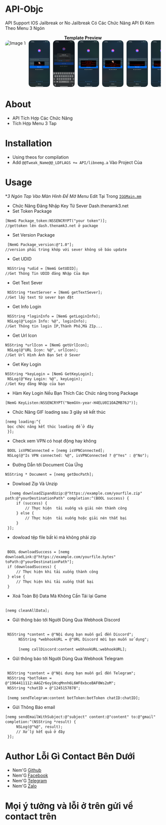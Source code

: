 # API-Objc
API Support IOS Jailbreak or No Jailbreak 
Có Các Chức Năng API Đi Kèm Theo Menu 3 Ngón



<div style="text-align: center;">
<b>Template Preview</b><br>
<div class="carousel">
    <img src="https://raw.githubusercontent.com/Nem-G/API-Objc/main/IMG_6050.PNG" alt="Image 1">
    <img src="https://raw.githubusercontent.com/Nem-G/API-Objc/main/image/IMG_3434.PNG" alt="Image 2">
    <img src="https://raw.githubusercontent.com/Nem-G/API-Objc/main/image/IMG_3435.PNG" alt="Image 3">
    <img src="https://raw.githubusercontent.com/Nem-G/API-Objc/main/image/IMG_3436.PNG" alt="Image 4">
    <img src="https://raw.githubusercontent.com/Nem-G/API-Objc/main/image/IMG_3437.PNG" alt="Image 5">
    <img src="https://raw.githubusercontent.com/Nem-G/API-Objc/main/image/IMG_3438.PNG" alt="Image 6">
    <img src="https://raw.githubusercontent.com/Nem-G/API-Objc/main/image/IMG_3439.PNG" alt="Image 7">
    <img src="https://raw.githubusercontent.com/Nem-G/API-Objc/main/image/IMG_3440.PNG" alt="Image 8">
</div>
</div>

<style>
    .carousel {
        display: flex;
        overflow-x: auto;
        scroll-snap-type: x mandatory;
        gap: 10px;
    }
    .carousel img {
        flex: 0 0 auto;
        height: 150px; /* Adjust the height as needed */
        scroll-snap-align: center;
        object-fit: cover;
        border-radius: 10px;
        transition: transform 0.3s ease;
    }
    .carousel img:hover {
        transform: scale(1.05);
    }
    .carousel::-webkit-scrollbar {
        display: none;
    }
    .carousel {
        -ms-overflow-style: none;
        scrollbar-width: none;
    }
</style>



# About
- API Tích Hợp Các Chức Năng
- Tích Hợp Menu 3 Tap
# Installation
- Using theos for compilation
- Add ```@@Tweak_Name@@_LDFLAGS += API/libnemg.a``` Vào Project Của 

# Usage
**3 Ngón Tap Vào Màn Hình Để Mở Menu*
Edit Tại Trong [`IGGMain.mm`](IGGMain.mm)

- Chức Năng Đăng Nhập Key Từ Sever Dash.thenamk3.net
- Set Token Package
```obj-c
[NemG Package_token:NSSENCRYPT("your token")];
//gettoken lên dash.thenamk3.net ở package 
```
- Set Version Package
```obj-c
 [NemG Package_version:@"1.0"];
//version phải trùng khớp với sever không sẽ báo update
```
- Get UDID
```obj-c
 NSString *udid = [NemG GetUDID];
//Get Thông Tin UDID đăng Nhập Của Bạn
```
- Get Text Sever
```obj-c
 NSString *textServer = [NemG getTextSever];
//Get lấy text từ sever bạn đặt 
```
- Get Info Login
```obj-c
 NSString *loginInfo = [NemG getLoginInfo];
 NSLog(@"Login Info: %@", loginInfo);
//Get Thông tin login IP,Thành Phố,Mã ZIp...
```
- Get Url Icon
```obj-c
NSString *urlIcon = [NemG getUrlIcon];
 NSLog(@"URL Icon: %@", urlIcon);
//Get Url Hình Ảnh Bạn Set ở Sever
```
- Get Key Login
```obj-c
NSString *keyLogin = [NemG GetKeyLogin];
 NSLog(@"Key Login: %@", keyLogin);
//Get Key đăng Nhập của bạn
```
 
- Hàm Key Login Nếu Bạn Thích Các Chức năng trong Package
```obj-c
[NemG KeyListen:NSSENCRYPT("NemGVn-year-H4ELU0I1OAZMB76J")];
```


- Chức Năng GIF loading sau 3 giây sẽ kết thúc
```obj-c
[nemg loading:^{
 bọc chức năng kết thúc loading để ở đây
 }];
```


- Check xem VPN có hoạt động hay không
```obj-c
 BOOL isVPNConnected = [nemg isVPNConnected];
 NSLog(@"Is VPN connected: %@", isVPNConnected ? @"Yes" : @"No");

```


- Đường Dẫn tới Document Của Ứng 
```obj-c
NSString * Document = [nemg getDocPath];

```

- Dowload Zip Và Unzip
```obj-c
  [nemg downloadZipandUzip:@"https://example.com/yourfile.zip" path:@"yourDestinationPath" completion:^(BOOL success) {
     if (success) {
         // Thực hiện  tải xuống và giải nén thành công
     } else {
         // Thực hiện  tải xuống hoặc giải nén thất bại
     }
 }];
```
- dowload tệp file bất kì mà không phải zip
```obj-c
       
 BOOL downloadSuccess = [nemg downloadLink:@"https://example.com/yourfile.bytes" toPath:@"yourDestinationPath"];
 if (downloadSuccess) {
     // Thực hiện khi tải xuống thành công
 } else {
     // Thực hiện khi tải xuống thất bại
 }
```
- Xoá Toàn Bộ Data Mà Không Cần Tải lại Game
```obj-c
       
[nemg cleanAllData];
```
- Gửi thông báo tới Người Dùng Qua Webhook Discord
```obj-c
       
 NSString *content = @"Nội dung bạn muốn gửi đến Discord";
      NSString *webhookURL = @"URL Discord mới bạn muốn sử dụng";
 
      [nemg callDiscord:content webhookURL:webhookURL];
```
- Gửi thông báo tới Người Dùng Qua Webhook Telegram
```obj-c
       
 NSString *content = @"Nội dung bạn muốn gửi đến Telegram";
 NSString *botToken = @"1964411112:AAGZr6oy1HcqMnnh6L6WF8xbceBAF0Ws2oM";
 NSString *chatID = @"1245157878";
 
 [nemg sendTelegram:content botToken:botToken chatID:chatID];
```
- Gửi Thông Báo email
```obj-c
[nemg sendEmailWithSubject:@"subject" content:@"content" to:@"gmail" completion:^(NSString *result) {
     NSLog(@"%@", result);
     // Xử lý kết quả ở đây
 }];
```

# Author Lỗi Gì Contact Bên Dưới
- Nem'G [Github](https://github.com/Nem-G)
- Nem'G [Facebook](https://fb.com/user.nemg)
- Nem'G [Telegram](https://t.me/thenamk3)
- Nem'G [Zalo](https://zalo.me/thenamk3)
# Mọi ý tưởng và lỗi ở trên gửi về contact trên
